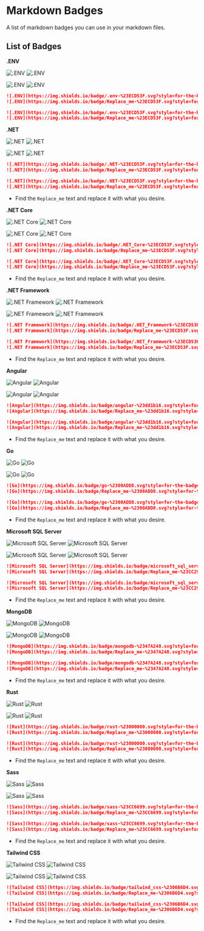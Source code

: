 # Markdown Badges
A list of markdown badges you can use in your markdown files.


## List of Badges

**.ENV**

![.ENV](https://img.shields.io/badge/.env-%23ECD53F.svg?style=for-the-badge&logo=dotenv&logoColor=%23ECD53F&color=gray)
![.ENV](https://img.shields.io/badge/Replace_me-%23ECD53F.svg?style=for-the-badge&logo=dotenv&logoColor=%23ECD53F&label=.ENV&labelColor=gray&color=%23ECD53F)

![.ENV](https://img.shields.io/badge/.env-%23ECD53F.svg?style=for-the-badge&logo=dotenv&logoColor=white&color=%23ECD53F)
![.ENV](https://img.shields.io/badge/Replace_me-%23ECD53F.svg?style=for-the-badge&logo=dotenv&logoColor=white&label=.ENV&labelColor=%23ECD53F&color=gray)

```md
![.ENV](https://img.shields.io/badge/.env-%23ECD53F.svg?style=for-the-badge&logo=dotenv&logoColor=%23ECD53F&color=gray)
![.ENV](https://img.shields.io/badge/Replace_me-%23ECD53F.svg?style=for-the-badge&logo=dotenv&logoColor=%23ECD53F&label=.ENV&labelColor=gray&color=%23ECD53F)

![.ENV](https://img.shields.io/badge/.env-%23ECD53F.svg?style=for-the-badge&logo=dotenv&logoColor=white&color=%23ECD53F)
![.ENV](https://img.shields.io/badge/Replace_me-%23ECD53F.svg?style=for-the-badge&logo=dotenv&logoColor=white&label=.ENV&labelColor=%23ECD53F&color=gray)
```


**.NET**

![.NET](https://img.shields.io/badge/.NET-%23ECD53F.svg?style=for-the-badge&logo=dotnet&logoColor=%23512BD4&color=gray)
![.NET](https://img.shields.io/badge/Replace_me-%23ECD53F.svg?style=for-the-badge&logo=dotnet&logoColor=%23512BD4&label=.NET&labelColor=gray&color=%23512BD4)

![.NET](https://img.shields.io/badge/.NET-%23ECD53F.svg?style=for-the-badge&logo=dotnet&logoColor=white&color=%23512BD4)
![.NET](https://img.shields.io/badge/Replace_me-%23ECD53F.svg?style=for-the-badge&logo=dotnet&logoColor=white&label=.NET&labelColor=%23512BD4&color=gray)

```md
![.NET](https://img.shields.io/badge/.NET-%23ECD53F.svg?style=for-the-badge&logo=dotnet&logoColor=%23512BD4&color=gray)
![.NET](https://img.shields.io/badge/Replace_me-%23ECD53F.svg?style=for-the-badge&logo=dotnet&logoColor=%23512BD4&label=.NET&labelColor=gray&color=%23512BD4)

![.NET](https://img.shields.io/badge/.NET-%23ECD53F.svg?style=for-the-badge&logo=dotnet&logoColor=white&color=%23512BD4)
![.NET](https://img.shields.io/badge/Replace_me-%23ECD53F.svg?style=for-the-badge&logo=dotnet&logoColor=white&label=.NET&labelColor=%23512BD4&color=gray)
```
* Find the `Replace_me` text and replace it with what you desire.


**.NET Core**

![.NET Core](https://img.shields.io/badge/.NET_Core-%23ECD53F.svg?style=for-the-badge&logo=dotnet&logoColor=%23512BD4&color=gray)
![.NET Core](https://img.shields.io/badge/Replace_me-%23ECD53F.svg?style=for-the-badge&logo=dotnet&logoColor=%23512BD4&label=.NET%20Core&labelColor=gray&color=%23512BD4)

![.NET Core](https://img.shields.io/badge/.NET_Core-%23ECD53F.svg?style=for-the-badge&logo=dotnet&logoColor=white&color=%23512BD4)
![.NET Core](https://img.shields.io/badge/Replace_me-%23ECD53F.svg?style=for-the-badge&logo=dotnet&logoColor=white&label=.NET%20Core&labelColor=%23512BD4&color=gray)

```md
![.NET Core](https://img.shields.io/badge/.NET_Core-%23ECD53F.svg?style=for-the-badge&logo=dotnet&logoColor=%23512BD4&color=gray)
![.NET Core](https://img.shields.io/badge/Replace_me-%23ECD53F.svg?style=for-the-badge&logo=dotnet&logoColor=%23512BD4&label=.NET%20Core&labelColor=gray&color=%23512BD4)

![.NET Core](https://img.shields.io/badge/.NET_Core-%23ECD53F.svg?style=for-the-badge&logo=dotnet&logoColor=white&color=%23512BD4)
![.NET Core](https://img.shields.io/badge/Replace_me-%23ECD53F.svg?style=for-the-badge&logo=dotnet&logoColor=white&label=.NET%20Core&labelColor=%23512BD4&color=gray)
```
* Find the `Replace_me` text and replace it with what you desire.


**.NET Framework**

![.NET Framework](https://img.shields.io/badge/.NET_Framework-%23ECD53F.svg?style=for-the-badge&logo=dotnet&logoColor=%23512BD4&color=gray)
![.NET Framework](https://img.shields.io/badge/Replace_me-%23ECD53F.svg?style=for-the-badge&logo=dotnet&logoColor=%23512BD4&label=.NET%20Framework&labelColor=gray&color=%23512BD4)

![.NET Framework](https://img.shields.io/badge/.NET_Framework-%23ECD53F.svg?style=for-the-badge&logo=dotnet&logoColor=white&color=%23512BD4)
![.NET Framework](https://img.shields.io/badge/Replace_me-%23ECD53F.svg?style=for-the-badge&logo=dotnet&logoColor=white&label=.NET%20Framework&labelColor=%23512BD4&color=gray)

```md
![.NET Framework](https://img.shields.io/badge/.NET_Framework-%23ECD53F.svg?style=for-the-badge&logo=dotnet&logoColor=%23512BD4&color=gray)
![.NET Framework](https://img.shields.io/badge/Replace_me-%23ECD53F.svg?style=for-the-badge&logo=dotnet&logoColor=%23512BD4&label=.NET%20Framework&labelColor=gray&color=%23512BD4)

![.NET Framework](https://img.shields.io/badge/.NET_Framework-%23ECD53F.svg?style=for-the-badge&logo=dotnet&logoColor=white&color=%23512BD4)
![.NET Framework](https://img.shields.io/badge/Replace_me-%23ECD53F.svg?style=for-the-badge&logo=dotnet&logoColor=white&label=.NET%20Framework&labelColor=%23512BD4&color=gray)
```
* Find the `Replace_me` text and replace it with what you desire.


**Angular**

![Angular](https://img.shields.io/badge/angular-%23dd1b16.svg?style=for-the-badge&logo=angular&logoColor=%23dd1b16&color=gray)
![Angular](https://img.shields.io/badge/Replace_me-%23dd1b16.svg?style=for-the-badge&logo=angular&logoColor=%23dd1b16&label=Angular&labelColor=gray&color=%23dd1b16)

![Angular](https://img.shields.io/badge/angular-%23dd1b16.svg?style=for-the-badge&logo=angular&logoColor=white&color=%23dd1b16)
![Angular](https://img.shields.io/badge/Replace_me-%23dd1b16.svg?style=for-the-badge&logo=angular&logoColor=white&label=Angular&labelColor=%23dd1b16&color=gray)

```md
![Angular](https://img.shields.io/badge/angular-%23dd1b16.svg?style=for-the-badge&logo=angular&logoColor=%23dd1b16&color=gray)
![Angular](https://img.shields.io/badge/Replace_me-%23dd1b16.svg?style=for-the-badge&logo=angular&logoColor=%23dd1b16&label=Angular&labelColor=gray&color=%23dd1b16)

![Angular](https://img.shields.io/badge/angular-%23dd1b16.svg?style=for-the-badge&logo=angular&logoColor=white&color=%23dd1b16)
![Angular](https://img.shields.io/badge/Replace_me-%23dd1b16.svg?style=for-the-badge&logo=angular&logoColor=white&label=Angular&labelColor=%23dd1b16&color=gray)
```
* Find the `Replace_me` text and replace it with what you desire.


**Go**

![Go](https://img.shields.io/badge/go-%2300ADD8.svg?style=for-the-badge&logo=go&logoColor=%2300ADD8&color=gray)
![Go](https://img.shields.io/badge/Replace_me-%2300ADD8.svg?style=for-the-badge&logo=go&logoColor=%2300ADD8&label=Go&labelColor=gray&color=%2300ADD8)

![Go](https://img.shields.io/badge/go-%2300ADD8.svg?style=for-the-badge&logo=go&logoColor=white&color=%2300ADD8)
![Go](https://img.shields.io/badge/Replace_me-%2300ADD8.svg?style=for-the-badge&logo=go&logoColor=white&label=Go&labelColor=%2300ADD8&color=gray)

```md
![Go](https://img.shields.io/badge/go-%2300ADD8.svg?style=for-the-badge&logo=go&logoColor=%2300ADD8&color=gray)
![Go](https://img.shields.io/badge/Replace_me-%2300ADD8.svg?style=for-the-badge&logo=go&logoColor=%2300ADD8&label=Go&labelColor=gray&color=%2300ADD8)

![Go](https://img.shields.io/badge/go-%2300ADD8.svg?style=for-the-badge&logo=go&logoColor=white&color=%2300ADD8)
![Go](https://img.shields.io/badge/Replace_me-%2300ADD8.svg?style=for-the-badge&logo=go&logoColor=white&label=Go&labelColor=%2300ADD8&color=gray)
```
* Find the `Replace_me` text and replace it with what you desire.


**Microsoft SQL Server**

![Microsoft SQL Server](https://img.shields.io/badge/microsoft_sql_server-%23CC2927.svg?style=for-the-badge&logo=microsoft%20sql%20server&color=gray&logoColor=%23CC2927)
![Microsoft SQL Server](https://img.shields.io/badge/Replace_me-%23CC2927.svg?style=for-the-badge&logo=microsoft%20sql%20server&logoColor=%23CC2927&label=Microsoft%20SQL%20Server&labelColor=gray&color=%23CC2927)

![Microsoft SQL Server](https://img.shields.io/badge/microsoft_sql_server-%23CC2927.svg?style=for-the-badge&logo=microsoft%20sql%20server&logoColor=white)
![Microsoft SQL Server](https://img.shields.io/badge/Replace_me-%23CC2927.svg?style=for-the-badge&logo=microsoft%20sql%20server&logoColor=white&label=Microsoft%20SQL%20Server&labelColor=%23CC2927&color=gray)

```md
![Microsoft SQL Server](https://img.shields.io/badge/microsoft_sql_server-%23CC2927.svg?style=for-the-badge&logo=microsoft%20sql%20server&color=gray&logoColor=%23CC2927)
![Microsoft SQL Server](https://img.shields.io/badge/Replace_me-%23CC2927.svg?style=for-the-badge&logo=microsoft%20sql%20server&logoColor=%23CC2927&label=Microsoft%20SQL%20Server&labelColor=gray&color=%23CC2927)

![Microsoft SQL Server](https://img.shields.io/badge/microsoft_sql_server-%23CC2927.svg?style=for-the-badge&logo=microsoft%20sql%20server&logoColor=white)
![Microsoft SQL Server](https://img.shields.io/badge/Replace_me-%23CC2927.svg?style=for-the-badge&logo=microsoft%20sql%20server&logoColor=white&label=Microsoft%20SQL%20Server&labelColor=%23CC2927&color=gray)
```
* Find the `Replace_me` text and replace it with what you desire.


**MongoDB**

![MongoDB](https://img.shields.io/badge/mongodb-%2347A248.svg?style=for-the-badge&logo=mongodb&color=gray)
![MongoDB](https://img.shields.io/badge/Replace_me-%2347A248.svg?style=for-the-badge&logo=mongodb&logoColor=%2347A248&label=MONGODB&labelColor=gray&color=%2347A248)

![MongoDB](https://img.shields.io/badge/mongodb-%2347A248.svg?style=for-the-badge&logo=mongodb&logoColor=white)
![MongoDB](https://img.shields.io/badge/Replace_me-%2347A248.svg?style=for-the-badge&logo=mongodb&logoColor=white&label=MONGODB&labelColor=%2347A248&color=gray)


```md
![MongoDB](https://img.shields.io/badge/mongodb-%2347A248.svg?style=for-the-badge&logo=mongodb&color=gray)
![MongoDB](https://img.shields.io/badge/Replace_me-%2347A248.svg?style=for-the-badge&logo=mongodb&logoColor=%2347A248&label=MONGODB&labelColor=gray&color=%2347A248)

![MongoDB](https://img.shields.io/badge/mongodb-%2347A248.svg?style=for-the-badge&logo=mongodb&logoColor=white)
![MongoDB](https://img.shields.io/badge/Replace_me-%2347A248.svg?style=for-the-badge&logo=mongodb&logoColor=white&label=MONGODB&labelColor=%2347A248&color=gray)
```
* Find the `Replace_me` text and replace it with what you desire.
  

**Rust**

![Rust](https://img.shields.io/badge/rust-%23000000.svg?style=for-the-badge&logo=rust&logoColor=%23000000&color=gray)
![Rust](https://img.shields.io/badge/Replace_me-%23000000.svg?style=for-the-badge&logo=rust&logoColor=%23000000&label=Rust&labelColor=gray&color=%23000000)

![Rust](https://img.shields.io/badge/rust-%23000000.svg?style=for-the-badge&logo=rust&logoColor=white&color=%23000000)
![Rust](https://img.shields.io/badge/Replace_me-%23000000.svg?style=for-the-badge&logo=rust&logoColor=white&label=Rust&labelColor=%23000000&color=gray)

```md
![Rust](https://img.shields.io/badge/rust-%23000000.svg?style=for-the-badge&logo=rust&logoColor=%23000000&color=gray)
![Rust](https://img.shields.io/badge/Replace_me-%23000000.svg?style=for-the-badge&logo=rust&logoColor=%23000000&label=Rust&labelColor=gray&color=%23000000)

![Rust](https://img.shields.io/badge/rust-%23000000.svg?style=for-the-badge&logo=rust&logoColor=white&color=%23000000)
![Rust](https://img.shields.io/badge/Replace_me-%23000000.svg?style=for-the-badge&logo=rust&logoColor=white&label=Rust&labelColor=%23000000&color=gray)
```
* Find the `Replace_me` text and replace it with what you desire.


**Sass**

![Sass](https://img.shields.io/badge/sass-%23CC6699.svg?style=for-the-badge&logo=sass&logoColor=%23CC6699&color=gray)
![Sass](https://img.shields.io/badge/Replace_me-%23CC6699.svg?style=for-the-badge&logo=sass&logoColor=%23CC6699&label=Sass&labelColor=gray&color=%23CC6699)

![Sass](https://img.shields.io/badge/sass-%23CC6699.svg?style=for-the-badge&logo=sass&logoColor=white&color=%23CC6699)
![Sass](https://img.shields.io/badge/Replace_me-%23CC6699.svg?style=for-the-badge&logo=sass&logoColor=white&label=Sass&labelColor=%23CC6699&color=gray)

```md
![Sass](https://img.shields.io/badge/sass-%23CC6699.svg?style=for-the-badge&logo=sass&logoColor=%23CC6699&color=gray)
![Sass](https://img.shields.io/badge/Replace_me-%23CC6699.svg?style=for-the-badge&logo=sass&logoColor=%23CC6699&label=Sass&labelColor=gray&color=%23CC6699)

![Sass](https://img.shields.io/badge/sass-%23CC6699.svg?style=for-the-badge&logo=sass&logoColor=white&color=%23CC6699)
![Sass](https://img.shields.io/badge/Replace_me-%23CC6699.svg?style=for-the-badge&logo=sass&logoColor=white&label=Sass&labelColor=%23CC6699&color=gray)
```
* Find the `Replace_me` text and replace it with what you desire.


**Tailwind CSS**

![Tailwind CSS](https://img.shields.io/badge/tailwind_css-%2306B6D4.svg?style=for-the-badge&logo=tailwindcss&logoColor=%2306B6D4&color=gray)
![Tailwind CSS](https://img.shields.io/badge/Replace_me-%2306B6D4.svg?style=for-the-badge&logo=tailwindcss&logoColor=%2306B6D4&label=Tailwind%20CSS&labelColor=gray&color=%2306B6D4)

![Tailwind CSS](https://img.shields.io/badge/tailwind_css-%2306B6D4.svg?style=for-the-badge&logo=tailwindcss&logoColor=white&color=%2306B6D4)
![Tailwind CSS](https://img.shields.io/badge/Replace_me-%2306B6D4.svg?style=for-the-badge&logo=tailwindcss&logoColor=white&label=Tawilwind%20CSS&labelColor=%2306B6D4&color=gray)

```md
![Tailwind CSS](https://img.shields.io/badge/tailwind_css-%2306B6D4.svg?style=for-the-badge&logo=tailwindcss&logoColor=%2306B6D4&color=gray)
![Tailwind CSS](https://img.shields.io/badge/Replace_me-%2306B6D4.svg?style=for-the-badge&logo=tailwindcss&logoColor=%2306B6D4&label=Tailwind%20CSS&labelColor=gray&color=%2306B6D4)

![Tailwind CSS](https://img.shields.io/badge/tailwind_css-%2306B6D4.svg?style=for-the-badge&logo=tailwindcss&logoColor=white&color=%2306B6D4)
![Tailwind CSS](https://img.shields.io/badge/Replace_me-%2306B6D4.svg?style=for-the-badge&logo=tailwindcss&logoColor=white&label=Tawilwind%20CSS&labelColor=%2306B6D4&color=gray)
```
* Find the `Replace_me` text and replace it with what you desire.